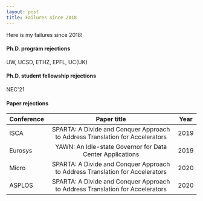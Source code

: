 ```yaml
---
layout: post
title: Failures since 2018
---
```


Here is my failures since 2018!

#### Ph.D. program rejections

UW, UCSD, ETHZ, EPFL, UC(UK)

#### Ph.D. student fellowship rejections

NEC'21


#### Paper rejections

| **Conference** 	| **Paper title**  	| **Year** 	|
|-	|:-:	|:-:	|
| ISCA 	| SPARTA: A Divide and Conquer Approach to Address Translation for Accelerators 	| 2019 	|
| Eurosys 	| YAWN: An Idle-state Governor for Data Center Applications 	| 2019 	|
| Micro 	| SPARTA: A Divide and Conquer Approach to Address Translation for Accelerators 	| 2020 	|
| ASPLOS 	| SPARTA: A Divide and Conquer Approach to Address Translation for Accelerators 	| 2020 	|

